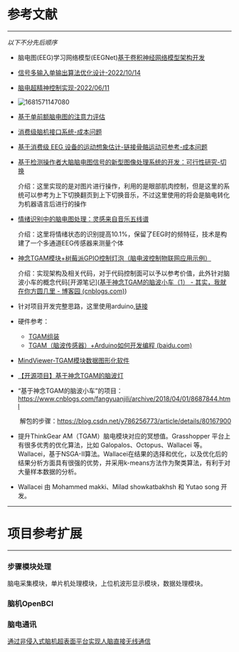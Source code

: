 # 参考文献

------

*以下不分先后顺序*

- 脑电图(EEG)学习网络模型(EEGNet)[基于卷积神经网络模型架构开发](https://link.springer.com/article/10.1007/s13042-023-01793-x)

- [信号多输入单输出算法优化设计-2022/10/14](https://link.springer.com/article/10.1007/s13042-023-01793-x)

- [脑电超精神控制实现-2022/06/11](https://link.springer.com/article/10.1186/s43593-022-00016-0)

- ![1681571147080](../%E8%84%91%E7%94%B5%E6%B3%A2/Image/1681571147080.png)

- [基于单前额脑电图的注意力评估](https://link.springer.com/chapter/10.1007/978-981-10-8854-4_23)

- [消费级脑机接口系统-成本问题](https://link.springer.com/chapter/10.1007/978-981-16-8048-9_8)

- [基于消费级 EEG 设备的运动想象估计-链接骨骼运动可参考-成本问题](https://link.springer.com/chapter/10.1007/978-3-030-62460-6_27)

- [基于检测操作者大脑脑电图信号的新型图像处理系统的开发：可行性研究-切换](https://link.springer.com/article/10.1007/s12194-019-00508-8)

  介绍：这里实现的是对图片进行操作，利用的是眼部肌肉控制，但是这里的系统可以参考为上下切换翻页到上下切换音乐，不过这里使用的将会是脑电转化为机器语言后进行的操作

- [情绪识别中的脑电图处理：灵感来自音乐五线谱](https://link.springer.com/article/10.1007/s11042-022-13405-x)

  介绍：这里将情绪状态的识别提高10.1%，保留了EEG时的频特征，技术是构建了一个多通道EEG传感器来测量个体

- [神念TGAM模块+树莓派GPIO控制灯泡（脑电波控制物联网应用示例）](https://blog.csdn.net/weixin_35641414/article/details/91454633)

  介绍：实现架构及相关代码，对于代码控制面可以予以参考价值，此外针对脑波小车的概念代码[开源笔记]([基于神念TGAM的脑波小车（1） - 其实，我就在你方圆几里 - 博客园 (cnblogs.com)](https://www.cnblogs.com/fangyuanjili/archive/2018/04/01/8687844.html))

- 针对项目开发完整思路，这里使用arduino,[链接](https://www.jianshu.com/p/392b80e8ea87)

- 硬件参考：

  - [TGAM组装](https://feater.top/tgam/setup-and-installation-of-tgam-module)
  - [TGAM（脑波传感器）+Arduino如何开发编程 (baidu.com)](https://baijiahao.baidu.com/s?id=1731314205270302367)

- [MindViewer-TGAM模块数据图形化软件](https://zhuanlan.zhihu.com/p/379460724)

- [【开源项目】基于神念TGAM的脑波灯](https://blog.csdn.net/redeemer_Qi/article/details/108253582)

- “基于神念TGAM的脑波小车”的项目：https://www.cnblogs.com/fangyuanjili/archive/2018/04/01/8687844.html 

  ​	解包的步骤：https://blog.csdn.net/y786256773/article/details/80167900

- 提升ThinkGear AM（TGAM）脑电模块对应的冥想值。Grasshopper 平台上有很多优秀的优化算法，比如 Galopalos、Octopus、Wallacei 等。Wallacei，基于NSGA-II算法。Wallacei在结果的选择和优化，以及优化后的结果分析方面具有很强的优势，并采用k-means方法作为聚类算法，有利于对大量样本数据的分析。

- Wallacei 由 Mohammed makki、Milad showkatbakhsh 和 Yutao song 开发。





------

# 项目参考扩展

------



### 步骤模块处理

脑电采集模块，单片机处理模块，上位机波形显示模块，数据处理模块。

### 脑机OpenBCI

### 脑电通讯

[通过非侵入式脑机超表面平台实现人脑直接无线通信](https://link.springer.com/article/10.1186/s43593-022-00019-x)


